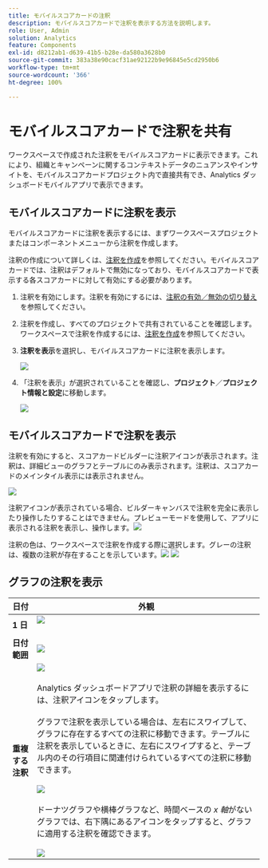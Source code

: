 ```yaml
---
title: モバイルスコアカードの注釈
description: モバイルスコアカードで注釈を表示する方法を説明します。
role: User, Admin
solution: Analytics
feature: Components
exl-id: d8212ab1-d639-41b5-b28e-da580a3628b0
source-git-commit: 383a38e90cacf31ae92122b9e96845e5cd2950b6
workflow-type: tm+mt
source-wordcount: '366'
ht-degree: 100%

---
```



# モバイルスコアカードで注釈を共有

ワークスペースで作成された注釈をモバイルスコアカードに表示できます。これにより、組織とキャンペーンに関するコンテキストデータのニュアンスやインサイトを、モバイルスコアカードプロジェクト内で直接共有でき、Analytics ダッシュボードモバイルアプリで表示できます。

## モバイルスコアカードに注釈を表示

モバイルスコアカードに注釈を表示するには、まずワークスペースプロジェクトまたはコンポーネントメニューから注釈を作成します。

注釈の作成について詳しくは、[注釈を作成](create-annotations.md)を参照してください。モバイルスコアカードでは、注釈はデフォルトで無効になっており、モバイルスコアカードで表示する各スコアカードに対して有効にする必要があります。

1. 注釈を有効にします。注釈を有効にするには、[注釈の有効／無効の切り替え](overview.md#annotations-on-off)を参照してください。

1. 注釈を作成し、すべてのプロジェクトで共有されていることを確認します。ワークスペースで注釈を作成するには、[注釈を作成](create-annotations.md)を参照してください。

1. **注釈を表示**&#x200B;を選択し、モバイルスコアカードに注釈を表示します。

   ![](assets/show-annotations.png)

1. 「注釈を表示」が選択されていることを確認し、**プロジェクト**／**プロジェクト情報と設定**&#x200B;に移動します。

   ![](assets/project-info-settings.png)

## モバイルスコアカードで注釈を表示

注釈を有効にすると、スコアカードビルダーに注釈アイコンが表示されます。注釈は、詳細ビューのグラフとテーブルにのみ表示されます。注釈は、スコアカードのメインタイル表示には表示されません。

![](assets/view-annotations.png)

注釈アイコンが表示されている場合、ビルダーキャンバスで注釈を完全に表示したり操作したりすることはできません。プレビューモードを使用して、アプリに表示される注釈を表示し、操作します。![](assets/preview-icon.png)

注釈の色は、ワークスペースで注釈を作成する際に選択します。グレーの注釈は、複数の注釈が存在することを示しています。![](assets/gray-annotations1.png) ![](assets/gray-annotations2.png)

## グラフの注釈を表示

| 日付 | 外観 |
| --- | --- |
| **1 日** | ![](assets/single-day-mobile-annotations.png)<br></br> |
| **日付範囲** | ![](assets/date-range.png) |
| **重複する注釈** | ![](assets/overlapping-annotations.png)<br></br>Analytics ダッシュボードアプリで注釈の詳細を表示するには、注釈アイコンをタップします。<br></br>グラフで注釈を表示している場合は、左右にスワイプして、グラフに存在するすべての注釈に移動できます。テーブルに注釈を表示しているときに、左右にスワイプすると、テーブル内のその行項目に関連付けられているすべての注釈に移動できます。<br></br>![](assets/swipe-multiple-annotations.png) <br></br>ドーナツグラフや横棒グラフなど、時間ベースの *x 軸*&#x200B;がないグラフでは、右下隅にあるアイコンをタップすると、グラフに適用する注釈を確認できます。<br></br> ![](assets/charts-without-timebase.png) |

